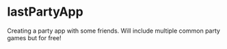 # lastPartyApp
Creating a party app with some friends. Will include multiple common party games but for free!
